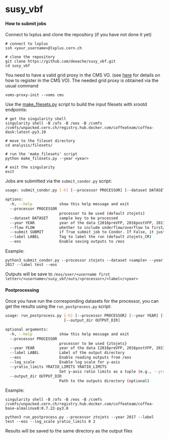 # susy_vbf

#### How to submit jobs

Connect to lxplus and clone the repository (if you have not done it yet)
```
# connect to lxplus 
ssh <your_username>@lxplus.cern.ch

# clone the repository 
git clone https://github.com/deoache/susy_vbf.git
cd susy_vbf
```

You need to have a valid grid proxy in the CMS VO. (see [here](https://twiki.cern.ch/twiki/bin/view/CMSPublic/SWGuideLcgAccess) for details on how to register in the CMS VO). The needed grid proxy is obtained via the usual command
```
voms-proxy-init --voms cms
```

Use the [make_filesets.py](https://github.com/deoache/susy_vbf/blob/main/analysis/fileset/make_filesets.py) script to build the input filesets with xrootd endpoints:
```
# get the singularity shell 
singularity shell -B /afs -B /eos -B /cvmfs /cvmfs/unpacked.cern.ch/registry.hub.docker.com/coffeateam/coffea-dask:latest-py3.10

# move to the fileset directory
cd analysis/filesets/

# run the 'make_filesets' script
python make_filesets.py --year <year>

# exit the singularity
exit
```

Jobs are submitted via the `submit_condor.py` script:
```bash
usage: submit_condor.py [-h] [--processor PROCESSOR] [--dataset DATASET] [--year YEAR] [--flow FLOW] [--submit SUBMIT] [--label LABEL] [--eos]

options:
  -h, --help            show this help message and exit
  --processor PROCESSOR
                        processor to be used (default ztojets)
  --dataset DATASET     sample key to be processed
  --year YEAR           year of the data {2016preVFP, 2016postVFP, 2017, 2018} (default 2017)
  --flow FLOW           whether to include underflow/overflow to first/last bin {True, False} (default True)
  --submit SUBMIT       if True submit job to Condor. If False, it just builds datasets and condor files (default True)
  --label LABEL         Tag to label the run (default ztojets_CR)
  --eos                 Enable saving outputs to /eos
```
Example:
```
python3 submit_condor.py --processor ztojets --dataset <sample> --year 2017 --label test --eos
```
Outputs will be save to `/eos/user/<username first letter>/<username>/susy_vbf/outs/<processor>/<label>/<year>`


#### Postprocessing

Once you have run the corresponding datasets for the processor, you can get the results using the `run_postprocess.py` script:
```bash
usage: run_postprocess.py [-h] [--processor PROCESSOR] [--year YEAR] [--label LABEL] [--eos] [--log_scale] [--yratio_limits YRATIO_LIMITS YRATIO_LIMITS]
                          [--output_dir OUTPUT_DIR]

optional arguments:
  -h, --help            show this help message and exit
  --processor PROCESSOR
                        processor to be used {ztojets}
  --year YEAR           year of the data {2016preVFP, 2016postVFP, 2017, 2018} (default 2017)
  --label LABEL         Label of the output directory
  --eos                 Enable reading outputs from /eos
  --log_scale           Enable log scale for y-axis
  --yratio_limits YRATIO_LIMITS YRATIO_LIMITS
                        Set y-axis ratio limits as a tuple (e.g., --yratio_limits 0.5 1.5) (default 0 2)
  --output_dir OUTPUT_DIR
                        Path to the outputs directory (optional)
```
Example:
```
singularity shell -B /afs -B /eos -B /cvmfs /cvmfs/unpacked.cern.ch/registry.hub.docker.com/coffeateam/coffea-base-almalinux8:0.7.22-py3.8

python3 run_postprocess.py --processor ztojets --year 2017 --label test --eos --log_scale yratio_limits 0 2
``` 
Results will be saved to the same directory as the output files